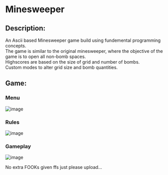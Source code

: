 # Minesweeper

## Description:<br>
An Ascii based Minesweeper game build using fundemental programming concepts.<br>
The game is similar to the original minesweeper, where the objective of the game is to open all non-bomb spaces.<br>
Highscores are based on the size of grid and number of bombs.<br>
Custom modes to alter grid size and bomb quantities.<br>

## Game:<br>
### Menu<br>
![image](https://user-images.githubusercontent.com/111231209/232100074-19afc6cc-86c2-49d5-a205-d577e9802cb3.png)
### Rules<br>
![image](https://user-images.githubusercontent.com/111231209/232100530-1fdf09c3-0ba4-4491-83f4-df46542a2227.png)
### Gameplay<br>
![image](https://user-images.githubusercontent.com/111231209/232098924-423bdfd9-a391-4b03-bb19-2bf6594eeb60.png)

No extra FOOKs given ffs just please upload...